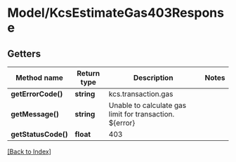 # Model/KcsEstimateGas403Response

## Getters

Method name | Return type | Description | Notes
------------ | ------------- | ------------- | -------------
**getErrorCode()** | **string** | kcs.transaction.gas |
**getMessage()** | **string** | Unable to calculate gas limit for transaction. ${error} |
**getStatusCode()** | **float** | 403 |

[[Back to Index]](../index.md)
